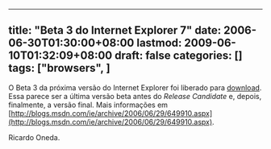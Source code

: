 
---
title: "Beta 3 do Internet Explorer 7"
date: 2006-06-30T01:30:00+08:00
lastmod: 2009-06-10T01:32:09+08:00
draft: false
categories: []
tags: ["browsers", ]
---


O Beta 3 da próxima versão do Internet Explorer foi liberado para [download](http://www.microsoft.com/windows/ie/default.mspx). Essa parece ser a última versão beta antes do *Release Candidate* e, depois, finalmente, a versão final. Mais informações em [http://blogs.msdn.com/ie/archive/2006/06/29/649910.aspx](http://blogs.msdn.com/ie/archive/2006/06/29/649910.aspx).

Ricardo Oneda.

